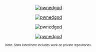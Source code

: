 <p align="center">
    <a href="https://github.com/anuraghazra/github-readme-stats">
        <img src="https://github-readme-stats.inspw.com/api?username=pwnedgod&show_icons=true&theme=transparent&card_width=346&include_all_commits=true&hide_rank=true" alt="pwnedgod" />
    </a>
</p>

<p align="center">
    <a href="https://github.com/anuraghazra/github-readme-stats">
        <img src="https://github-readme-stats.inspw.com/api/top-langs?username=pwnedgod&show_icons=true&theme=transparent&layout=compact&card_width=346" alt="pwnedgod" />
    </a>
</p>

<p align="center">
    <a href="https://git.io/streak-stats">
        <img src="https://streak-stats.demolab.com?user=pwnedgod&theme=transparent&date_format=j%20M%5B%20Y%5D&exclude_days=Sun%2CSat&card_width=346" alt="pwnedgod" />
    </a>
</p>

<p align="center">
    <a href="https://github.com/ryo-ma/github-profile-trophy">
        <img src="https://github-profile-trophy.inspw.com/?username=pwnedgod&theme=algolia&no-bg=true&column=3&margin-w=8&margin-h=8" alt="pwnedgod" />
    </a>
</p>

<p align="center">
    <sub><sup>Note: Stats listed here includes work on private repositories.</sup></sub>
</p>
